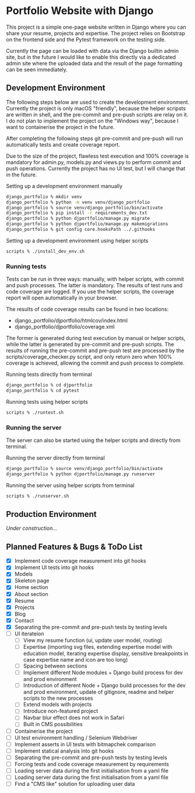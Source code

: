 # Portfolio Website with Django
This project is a simple one-page website written in Django where you can share your resume, projects and expertise. The project relies on Bootstrap on the frontend side and the Pytest framework on the testing side.

Currently the page can be loaded with data via the Django builtin admin site, but in the future I would like to enable this directly via a dedicated admin site where the uploaded data and the result of the page formatting can be seen immediately.

## Development Environment
The following steps below are used to create the development environment. Currently the project is only macOS "friendly", because the helper scripsts are written in shell, and the pre-commit and pre-push scripts are relay on it. I do not plan to implement the project on the "Windows way", because I want to containerise the project in the future.

After completing the following steps git pre-commit and pre-push will run automatically tests and create coverage report.

Due to the size of the project, flawless test execution and 100% coverage is mandatory for admin.py, models.py and views.py to perform commit and push operations. Currently the project has no UI test, but I will change that in the future. 

Setting up a development environment manually
```bash
django_portfolio % mkdir venv
django_portfolio % python -m venv venv/django_portfolio
django_portfolio % source venv/django_portfolio/bin/activate
django_portfolio % pip install -r requirements_dev.txt
django_portfolio % python djportfolio/manage.py migrate
django_portfolio % python djportfolio/manage.py makemigrations
django_portfolio % git config core.hooksPath ../.githooks
```

Setting up a development environment using helper scripts
```bash
scripts % ./install_dev_env.sh
```

### Running tests
Tests can be run in three ways: manually, with helper scripts, with commit and push processes. The latter is mandatory. The results of test runs and code coverage are logged. If you use the helper scripts, the coverage report will open automatically in your browser.

The results of code coverage results can be found in two locations: 
- django_portfolio/djportfolio/htmlcov/index.html
- django_portfolio/djportfolio/coverage.xml 

The former is generated during test execution by manual or helper scripts, while the latter is generated by pre-commit and pre-push scripts. The results of running the pre-commit and pre-push test are processed by the scripts/coverage_checker.py script, and only return zero when 100% coverage is achieved, allowing the commit and push process to complete.

Running tests directly from terminal
```bash
django_portfolio % cd djportfolio
django_portfolio % cd pytest
```

Running tests using helper scripts
```bash
scripts % ./runtest.sh
```

### Running the server
The server can also be started using the helper scripts and directly from terminal.

Running the server directly from terminal
```bash
django_portfolio % source venv/django_portfolio/bin/activate
django_portfolio % python djportfolio/manage.py runserver
```

Running the server using helper scripts from terminal
```bash
scripts % ./runserver.sh
```
## Production Environment
<i>Under construction...</i>

## Planned Features & Bugs & ToDo List
- [X] Implement code coverage measurement into git hooks
- [X] Implement UI tests into git hooks
- [X] Models
- [X] Skeleton page
- [X] Home section
- [X] About section
- [X] Resume
- [X] Projects
- [X] Blog
- [X] Contact
- [X] Separating the pre-commit and pre-push tests by testing levels
- [ ] UI iterateion
    - [ ] View my resume function (ui, update user model, routing)
    - [ ] Expertise (importing svg files, extending expertise model with education model, iterating expertise display, sensitive breakpoints in case expertise name and icon are too long)
    - [ ] Spacing between sections
    - [ ] Implement different Node modules + Django build process for dev and prod environment
    - [ ] Introduction of different Node + Django build processes for the dev and prod environment, update of gitignore, readme and helper scripts to the new processes
    - [ ] Extend models with projects
    - [ ] Introduce non-featured project
    - [ ] Navbar blur effect does not work in Safari
    - [ ] Built in CMS possibilities
- [ ] Containerise the project
- [ ] UI test environment handling / Selenium Webdriver
- [ ] Implement asserts in UI tests with bitmapchek comparison
- [ ] Implement statical analysis into git hooks
- [ ] Separating the pre-commit and pre-push tests by testing levels
- [ ] Forcing tests and code coverage measurement by requirements
- [ ] Loading server data during the first initialisation from a yaml file
- [ ] Loading server data during the first initialisation from a yaml file
- [ ] Find a "CMS like" solution for uploading user data
